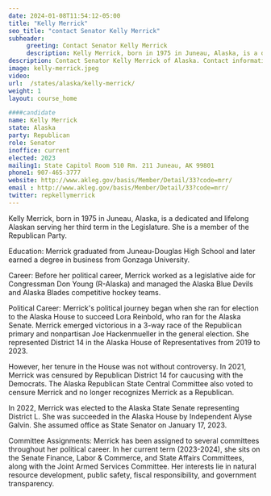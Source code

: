 ```yaml
---
date: 2024-01-08T11:54:12-05:00
title: "Kelly Merrick"
seo_title: "contact Senator Kelly Merrick"
subheader:
     greeting: Contact Senator Kelly Merrick
     description: Kelly Merrick, born in 1975 in Juneau, Alaska, is a dedicated and lifelong Alaskan serving her third term in the Legislature. She is a member of the Republican Party.
description: Contact Senator Kelly Merrick of Alaska. Contact information for Kelly Merrick includes email address, phone number, and mailing address.
image: kelly-merrick.jpeg
video:
url:  /states/alaska/kelly-merrick/
weight: 1
layout: course_home

####candidate
name: Kelly Merrick
state: Alaska
party: Republican
role: Senator
inoffice: current
elected: 2023
mailing1: State Capitol Room 510 Rm. 211 Juneau, AK 99801
phone1: 907-465-3777
website: http://www.akleg.gov/basis/Member/Detail/33?code=mrr/
email : http://www.akleg.gov/basis/Member/Detail/33?code=mrr/
twitter: repkellymerrick
---
```


Kelly Merrick, born in 1975 in Juneau, Alaska, is a dedicated and lifelong Alaskan serving her third term in the Legislature. She is a member of the Republican Party.

Education:
Merrick graduated from Juneau-Douglas High School and later earned a degree in business from Gonzaga University.

Career:
Before her political career, Merrick worked as a legislative aide for Congressman Don Young (R-Alaska) and managed the Alaska Blue Devils and Alaska Blades competitive hockey teams.

Political Career:
Merrick's political journey began when she ran for election to the Alaska House to succeed Lora Reinbold, who ran for the Alaska Senate. Merrick emerged victorious in a 3-way race of the Republican primary and nonpartisan Joe Hackenmueller in the general election. She represented District 14 in the Alaska House of Representatives from 2019 to 2023.

However, her tenure in the House was not without controversy. In 2021, Merrick was censured by Republican District 14 for caucusing with the Democrats. The Alaska Republican State Central Committee also voted to censure Merrick and no longer recognizes Merrick as a Republican.

In 2022, Merrick was elected to the Alaska State Senate representing District L. She was succeeded in the Alaska House by Independent Alyse Galvin. She assumed office as State Senator on January 17, 2023.

Committee Assignments:
Merrick has been assigned to several committees throughout her political career. In her current term (2023-2024), she sits on the Senate Finance, Labor & Commerce, and State Affairs Committees, along with the Joint Armed Services Committee. Her interests lie in natural resource development, public safety, fiscal responsibility, and government transparency.
